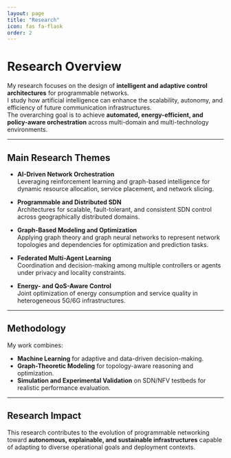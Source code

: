 ```yaml
---
layout: page
title: "Research"
icon: fas fa-flask
order: 2
---
```


# Research Overview

My research focuses on the design of **intelligent and adaptive control architectures** for programmable networks.  
I study how artificial intelligence can enhance the scalability, autonomy, and efficiency of future communication infrastructures.  
The overarching goal is to achieve **automated, energy-efficient, and policy-aware orchestration** across multi-domain and multi-technology environments.

---

## Main Research Themes

- **AI-Driven Network Orchestration**  
  Leveraging reinforcement learning and graph-based intelligence for dynamic resource allocation, service placement, and network slicing.

- **Programmable and Distributed SDN**  
  Architectures for scalable, fault-tolerant, and consistent SDN control across geographically distributed domains.

- **Graph-Based Modeling and Optimization**  
  Applying graph theory and graph neural networks to represent network topologies and dependencies for optimization and prediction tasks.

- **Federated Multi-Agent Learning**  
  Coordination and decision-making among multiple controllers or agents under privacy and locality constraints.

- **Energy- and QoS-Aware Control**  
  Joint optimization of energy consumption and service quality in heterogeneous 5G/6G infrastructures.

---

## Methodology

My work combines:
- **Machine Learning** for adaptive and data-driven decision-making.  
- **Graph-Theoretic Modeling** for topology-aware reasoning and optimization.  
- **Simulation and Experimental Validation** on SDN/NFV testbeds for realistic performance evaluation.

---

## Research Impact

This research contributes to the evolution of programmable networking toward **autonomous, explainable, and sustainable infrastructures** capable of adapting to diverse operational goals and deployment contexts.
